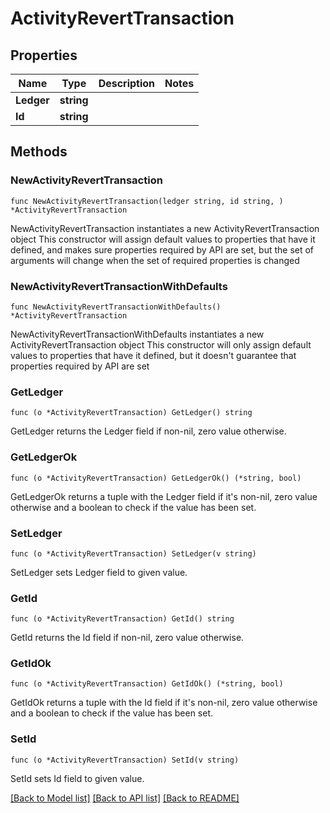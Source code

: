 # ActivityRevertTransaction

## Properties

Name | Type | Description | Notes
------------ | ------------- | ------------- | -------------
**Ledger** | **string** |  | 
**Id** | **string** |  | 

## Methods

### NewActivityRevertTransaction

`func NewActivityRevertTransaction(ledger string, id string, ) *ActivityRevertTransaction`

NewActivityRevertTransaction instantiates a new ActivityRevertTransaction object
This constructor will assign default values to properties that have it defined,
and makes sure properties required by API are set, but the set of arguments
will change when the set of required properties is changed

### NewActivityRevertTransactionWithDefaults

`func NewActivityRevertTransactionWithDefaults() *ActivityRevertTransaction`

NewActivityRevertTransactionWithDefaults instantiates a new ActivityRevertTransaction object
This constructor will only assign default values to properties that have it defined,
but it doesn't guarantee that properties required by API are set

### GetLedger

`func (o *ActivityRevertTransaction) GetLedger() string`

GetLedger returns the Ledger field if non-nil, zero value otherwise.

### GetLedgerOk

`func (o *ActivityRevertTransaction) GetLedgerOk() (*string, bool)`

GetLedgerOk returns a tuple with the Ledger field if it's non-nil, zero value otherwise
and a boolean to check if the value has been set.

### SetLedger

`func (o *ActivityRevertTransaction) SetLedger(v string)`

SetLedger sets Ledger field to given value.


### GetId

`func (o *ActivityRevertTransaction) GetId() string`

GetId returns the Id field if non-nil, zero value otherwise.

### GetIdOk

`func (o *ActivityRevertTransaction) GetIdOk() (*string, bool)`

GetIdOk returns a tuple with the Id field if it's non-nil, zero value otherwise
and a boolean to check if the value has been set.

### SetId

`func (o *ActivityRevertTransaction) SetId(v string)`

SetId sets Id field to given value.



[[Back to Model list]](../README.md#documentation-for-models) [[Back to API list]](../README.md#documentation-for-api-endpoints) [[Back to README]](../README.md)


